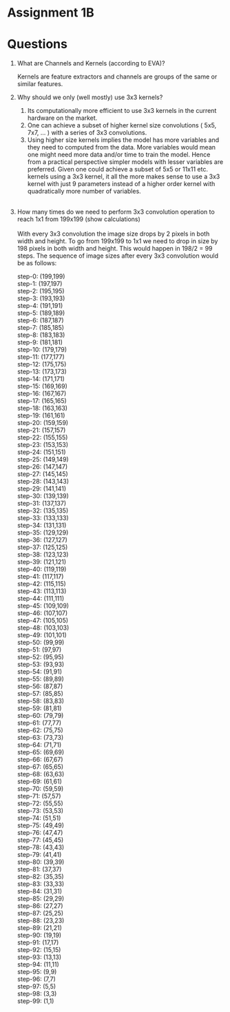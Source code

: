 # Assignment 1B

# Questions

1. What are Channels and Kernels (according to EVA)?

    Kernels are feature extractors and channels are groups of the same or similar features.  

2. Why should we only (well mostly) use 3x3 kernels?
    1. Its computationally more efficient to use 3x3 kernels in the current hardware on the market. 
    2. One can achieve a subset of higher kernel size convolutions ( 5x5, 7x7, ... ) with a series of 3x3 convolutions.
    3. Using higher size kernels implies the model has more variables and they need to computed from the data. More variables would mean one might need more data and/or time to train the model. Hence from a practical perspective simpler models with lesser variables are preferred. Given one could achieve a subset of 5x5 or 11x11 etc. kernels using a 3x3 kernel, it all the more makes sense to use a 3x3 kernel with just 9 parameters instead of a higher order kernel with quadratically more number of variables.
    <br><br>

3. How many times do we need to perform 3x3 convolution operation to reach 1x1 from 199x199 (show calculations)
    <br><br>With every 3x3 convolution the image size drops by 2 pixels in both width and height. To go from 199x199 to 1x1 we need to drop in size by 198 pixels in both width and height. This would happen in 198/2  = 99 steps. The sequence of image sizes after every 3x3 convolution would be as follows:

    step-0: (199,199)
    <br>step-1: (197,197)
    <br>step-2: (195,195)
    <br>step-3: (193,193)
    <br>step-4: (191,191)
    <br>step-5: (189,189)
    <br>step-6: (187,187)
    <br>step-7: (185,185)
    <br>step-8: (183,183)
    <br>step-9: (181,181)
    <br>step-10: (179,179)
    <br>step-11: (177,177)
    <br>step-12: (175,175)
    <br>step-13: (173,173)
    <br>step-14: (171,171)
    <br>step-15: (169,169)
    <br>step-16: (167,167)
    <br>step-17: (165,165)
    <br>step-18: (163,163)
    <br>step-19: (161,161)
    <br>step-20: (159,159)
    <br>step-21: (157,157)
    <br>step-22: (155,155)
    <br>step-23: (153,153)
    <br>step-24: (151,151)
    <br>step-25: (149,149)
    <br>step-26: (147,147)
    <br>step-27: (145,145)
    <br>step-28: (143,143)
    <br>step-29: (141,141)
    <br>step-30: (139,139)
    <br>step-31: (137,137)
    <br>step-32: (135,135)
    <br>step-33: (133,133)
    <br>step-34: (131,131)
    <br>step-35: (129,129)
    <br>step-36: (127,127)
    <br>step-37: (125,125)
    <br>step-38: (123,123)
    <br>step-39: (121,121)
    <br>step-40: (119,119)
    <br>step-41: (117,117)
    <br>step-42: (115,115)
    <br>step-43: (113,113)
    <br>step-44: (111,111)
    <br>step-45: (109,109)
    <br>step-46: (107,107)
    <br>step-47: (105,105)
    <br>step-48: (103,103)
    <br>step-49: (101,101)
    <br>step-50: (99,99)
    <br>step-51: (97,97)
    <br>step-52: (95,95)
    <br>step-53: (93,93)
    <br>step-54: (91,91)
    <br>step-55: (89,89)
    <br>step-56: (87,87)
    <br>step-57: (85,85)
    <br>step-58: (83,83)
    <br>step-59: (81,81)
    <br>step-60: (79,79)
    <br>step-61: (77,77)
    <br>step-62: (75,75)
    <br>step-63: (73,73)
    <br>step-64: (71,71)
    <br>step-65: (69,69)
    <br>step-66: (67,67)
    <br>step-67: (65,65)
    <br>step-68: (63,63)
    <br>step-69: (61,61)
    <br>step-70: (59,59)
    <br>step-71: (57,57)
    <br>step-72: (55,55)
    <br>step-73: (53,53)
    <br>step-74: (51,51)
    <br>step-75: (49,49)
    <br>step-76: (47,47)
    <br>step-77: (45,45)
    <br>step-78: (43,43)
    <br>step-79: (41,41)
    <br>step-80: (39,39)
    <br>step-81: (37,37)
    <br>step-82: (35,35)
    <br>step-83: (33,33)
    <br>step-84: (31,31)
    <br>step-85: (29,29)
    <br>step-86: (27,27)
    <br>step-87: (25,25)
    <br>step-88: (23,23)
    <br>step-89: (21,21)
    <br>step-90: (19,19)
    <br>step-91: (17,17)
    <br>step-92: (15,15)
    <br>step-93: (13,13)
    <br>step-94: (11,11)
    <br>step-95: (9,9)
    <br>step-96: (7,7)
    <br>step-97: (5,5)
    <br>step-98: (3,3)
    <br>step-99: (1,1)